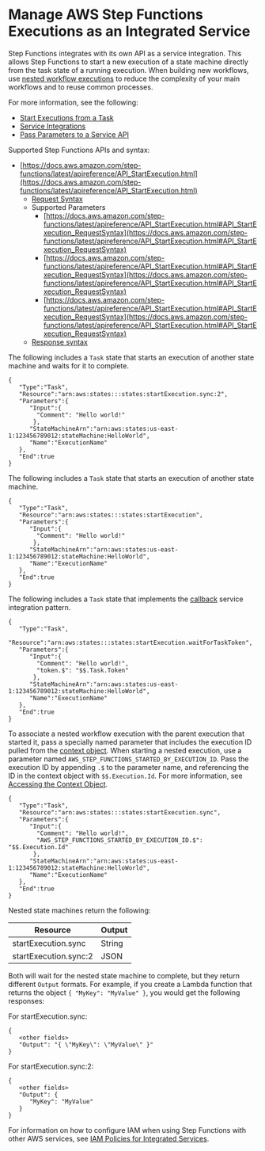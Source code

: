 # Manage AWS Step Functions Executions as an Integrated Service<a name="connect-stepfunctions"></a>

Step Functions integrates with its own API as a service integration\. This allows Step Functions to start a new execution of a state machine directly from the task state of a running execution\. When building new workflows, use [nested workflow executions](concepts-nested-workflows.md) to reduce the complexity of your main workflows and to reuse common processes\.

For more information, see the following:
+ [Start Executions from a Task](concepts-nested-workflows.md)
+ [Service Integrations](concepts-service-integrations.md)
+ [Pass Parameters to a Service API](connect-parameters.md)

Supported Step Functions APIs and syntax:
+ [https://docs.aws.amazon.com/step-functions/latest/apireference/API_StartExecution.html](https://docs.aws.amazon.com/step-functions/latest/apireference/API_StartExecution.html)
  + [Request Syntax](https://docs.aws.amazon.com/step-functions/latest/apireference/API_StartExecution.html#API_StartExecution_RequestSyntax)
  + Supported Parameters
    + [https://docs.aws.amazon.com/step-functions/latest/apireference/API_StartExecution.html#API_StartExecution_RequestSyntax](https://docs.aws.amazon.com/step-functions/latest/apireference/API_StartExecution.html#API_StartExecution_RequestSyntax)
    + [https://docs.aws.amazon.com/step-functions/latest/apireference/API_StartExecution.html#API_StartExecution_RequestSyntax](https://docs.aws.amazon.com/step-functions/latest/apireference/API_StartExecution.html#API_StartExecution_RequestSyntax)
    + [https://docs.aws.amazon.com/step-functions/latest/apireference/API_StartExecution.html#API_StartExecution_RequestSyntax](https://docs.aws.amazon.com/step-functions/latest/apireference/API_StartExecution.html#API_StartExecution_RequestSyntax)
  + [Response syntax](https://docs.aws.amazon.com/step-functions/latest/apireference/API_StartExecution.html#API_StartExecution_ResponseSyntax)

The following includes a `Task` state that starts an execution of another state machine and waits for it to complete\.

```
{  
   "Type":"Task",
   "Resource":"arn:aws:states:::states:startExecution.sync:2",
   "Parameters":{  
      "Input":{
        "Comment": "Hello world!"
       },
      "StateMachineArn":"arn:aws:states:us-east-1:123456789012:stateMachine:HelloWorld",
      "Name":"ExecutionName"
   },
   "End":true
}
```

The following includes a `Task` state that starts an execution of another state machine\.

```
{  
   "Type":"Task",
   "Resource":"arn:aws:states:::states:startExecution",
   "Parameters":{  
      "Input":{
        "Comment": "Hello world!"
       },
      "StateMachineArn":"arn:aws:states:us-east-1:123456789012:stateMachine:HelloWorld",
      "Name":"ExecutionName"
   },
   "End":true
}
```

The following includes a `Task` state that implements the [callback](connect-to-resource.md#connect-wait-token) service integration pattern\.

```
{ 
   "Type":"Task",
   "Resource":"arn:aws:states:::states:startExecution.waitForTaskToken",
   "Parameters":{ 
      "Input":{
        "Comment": "Hello world!",
        "token.$": "$$.Task.Token"
       },
      "StateMachineArn":"arn:aws:states:us-east-1:123456789012:stateMachine:HelloWorld",
      "Name":"ExecutionName"
   },
   "End":true
}
```

To associate a nested workflow execution with the parent execution that started it, pass a specially named parameter that includes the execution ID pulled from the [context object](input-output-contextobject.md)\. When starting a nested execution, use a parameter named `AWS_STEP_FUNCTIONS_STARTED_BY_EXECUTION_ID`\. Pass the execution ID by appending `.$` to the parameter name, and referencing the ID in the context object with `$$.Execution.Id`\. For more information, see [Accessing the Context Object](input-output-contextobject.md#contextobject-access)\.

```
{  
   "Type":"Task",
   "Resource":"arn:aws:states:::states:startExecution.sync",
   "Parameters":{  
      "Input":{
        "Comment": "Hello world!",
        "AWS_STEP_FUNCTIONS_STARTED_BY_EXECUTION_ID.$": "$$.Execution.Id"
       },
      "StateMachineArn":"arn:aws:states:us-east-1:123456789012:stateMachine:HelloWorld",
      "Name":"ExecutionName"
   },
   "End":true
}
```

 Nested state machines return the following: 


| Resource | Output | 
| --- | --- | 
| startExecution\.sync | String | 
| startExecution\.sync:2 | JSON | 

Both will wait for the nested state machine to complete, but they return different `Output` formats\. For example, if you create a Lambda function that returns the object `{ "MyKey": "MyValue" }`, you would get the following responses:

For startExecution\.sync:

```
{
   <other fields>
   "Output": "{ \"MyKey\": \"MyValue\" }" 
}
```

For startExecution\.sync:2:

```
{
   <other fields> 
   "Output": {
      "MyKey": "MyValue"
   }
}
```

For information on how to configure IAM when using Step Functions with other AWS services, see [IAM Policies for Integrated Services](service-integration-iam-templates.md)\.